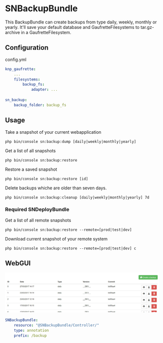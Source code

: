 # SNBackupBundle

This BackupBundle can create backups from type daily, weekly, monthly or yearly. It'll save your default database and GaufretteFilesystems to tar.gz-archive in a GaufretteFilesystem.

## Configuration

config.yml

```yaml
knp_gaufrette:
    ...
    filesystems:
        backup_fs:
            adapter: ...

sn_backup:
    backup_folder: backup_fs
```

## Usage

Take a snapshot of your current webapplication

    php bin/console sn:backup:dump [daily|weekly|monthly|yearly]

Get a list of all snapshots

    php bin/console sn:backup:restore

Restore a saved snapshot

    php bin/console sn:backup:restore [id]
    
Delete backups whiche are older than seven days.

    php bin/console sn:backup:cleanup [daily|weekly|monthly|yearly] 7d

### Required SNDeployBundle

Get a list of all remote snapshots

    php bin/console sn:backup:restore --remote=[prod|test|dev]
    
Download current snapshot of your remote system

    php bin/console sn:backup:restore --remote=[prod|test|dev] c
    
## WebGUI

![webgui](Resources/doc/web_gui.jpg)

```yaml
SNBackupBundle:
    resource: "@SNBackupBundle/Controller/"
    type: annotation
    prefix: /backup
```